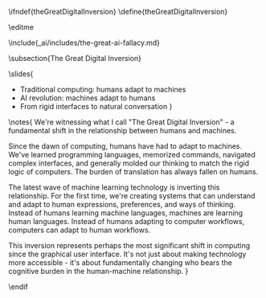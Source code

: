 \ifndef{theGreatDigitalInversion}
\define{theGreatDigitalInversion}

\editme

\include{_ai/includes/the-great-ai-fallacy.md}

\subsection{The Great Digital Inversion}

\slides{
* Traditional computing: humans adapt to machines
* AI revolution: machines adapt to humans
* From rigid interfaces to natural conversation
}

\notes{
We're witnessing what I call "The Great Digital Inversion" - a fundamental shift in the relationship between humans and machines.

Since the dawn of computing, humans have had to adapt to machines. We've learned programming languages, memorized commands, navigated complex interfaces, and generally molded our thinking to match the rigid logic of computers. The burden of translation has always fallen on humans.

The latest wave of machine learning technology is inverting this relationship. For the first time, we're creating systems that can understand and adapt to human expressions, preferences, and ways of thinking. Instead of humans learning machine languages, machines are learning human languages. Instead of humans adapting to computer workflows, computers can adapt to human workflows.

This inversion represents perhaps the most significant shift in computing since the graphical user interface. It's not just about making technology more accessible - it's about fundamentally changing who bears the cognitive burden in the human-machine relationship.
} 

\endif